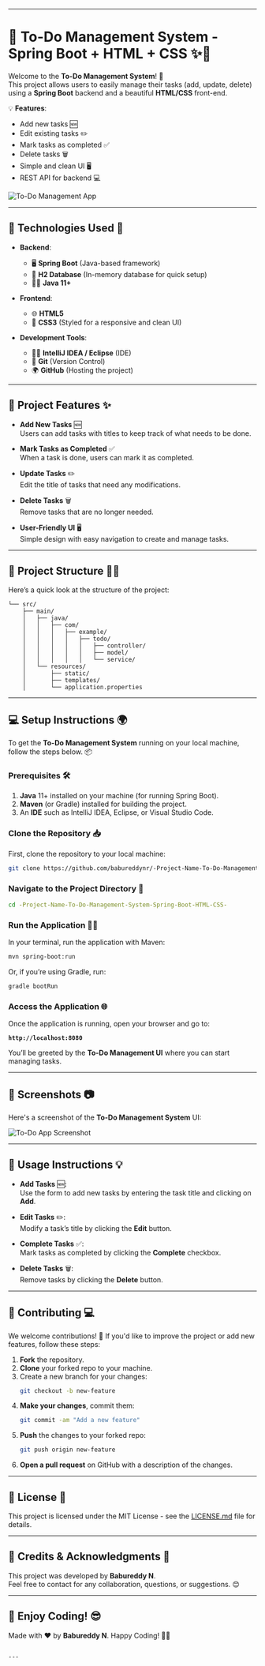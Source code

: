 
---

# 🎯 **To-Do Management System** - **Spring Boot + HTML + CSS** ✨🚀

Welcome to the **To-Do Management System**! 📝  
This project allows users to easily manage their tasks (add, update, delete) using a **Spring Boot** backend and a beautiful **HTML/CSS** front-end. 

💡 **Features**:
- Add new tasks 🆕
- Edit existing tasks ✏️
- Mark tasks as completed ✅
- Delete tasks 🗑️  
- Simple and clean UI 🖥️  
- REST API for backend 💻  

![To-Do Management App](screenshot.png)  <!-- Add your screenshot -->

---

## 🔧 **Technologies Used** 🚀

- **Backend**:
  - 🖥️ **Spring Boot** (Java-based framework)
  - 💾 **H2 Database** (In-memory database for quick setup)
  - 🧑‍💻 **Java 11+**
  
- **Frontend**:
  - 🌐 **HTML5**
  - 🎨 **CSS3** (Styled for a responsive and clean UI)

- **Development Tools**:
  - 🧑‍💻 **IntelliJ IDEA / Eclipse** (IDE)
  - 📝 **Git** (Version Control)
  - 🌍 **GitHub** (Hosting the project)

---

## 🚀 **Project Features** ✨

- **Add New Tasks** 🆕  
  Users can add tasks with titles to keep track of what needs to be done.

- **Mark Tasks as Completed** ✅  
  When a task is done, users can mark it as completed.

- **Update Tasks** ✏️  
  Edit the title of tasks that need any modifications.

- **Delete Tasks** 🗑️  
  Remove tasks that are no longer needed.

- **User-Friendly UI** 🖥️  
  Simple design with easy navigation to create and manage tasks.

---

## 📂 **Project Structure** 🧑‍💻

Here’s a quick look at the structure of the project:

```
└── src/
    ├── main/
    │   ├── java/
    │   │   ├── com/
    │   │   │   ├── example/
    │   │   │   │   ├── todo/
    │   │   │   │   │   ├── controller/
    │   │   │   │   │   ├── model/
    │   │   │   │   │   └── service/
    │   └── resources/
    │       ├── static/
    │       ├── templates/
    │       └── application.properties
```

---

## 💻 **Setup Instructions** 🌍

To get the **To-Do Management System** running on your local machine, follow the steps below. 📦

### Prerequisites 🛠️

1. **Java** 11+ installed on your machine (for running Spring Boot).
2. **Maven** (or Gradle) installed for building the project.
3. An **IDE** such as IntelliJ IDEA, Eclipse, or Visual Studio Code.

### Clone the Repository 📥

First, clone the repository to your local machine:

```bash
git clone https://github.com/babureddynr/-Project-Name-To-Do-Management-System-Spring-Boot-HTML-CSS-.git
```

### Navigate to the Project Directory 🧭

```bash
cd -Project-Name-To-Do-Management-System-Spring-Boot-HTML-CSS-
```

### Run the Application 🏃‍♂️

In your terminal, run the application with Maven:

```bash
mvn spring-boot:run
```

Or, if you’re using Gradle, run:

```bash
gradle bootRun
```

### Access the Application 🌐

Once the application is running, open your browser and go to:

**`http://localhost:8080`**

You’ll be greeted by the **To-Do Management UI** where you can start managing tasks.

---

## 📸 **Screenshots** 📷

Here's a screenshot of the **To-Do Management System** UI:

![To-Do App Screenshot](https://github.com/babureddynr/To-Do-Management-System-Spring-Boot-HTML-CSS-/blob/main/Screenshot%202024-10-11%20140956.png) <!-- Replace with actual screenshot -->

---

## 🚀 **Usage Instructions** 💡

- **Add Tasks** 🆕:  
  Use the form to add new tasks by entering the task title and clicking on **Add**.

- **Edit Tasks** ✏️:  
  Modify a task’s title by clicking the **Edit** button.

- **Complete Tasks** ✅:  
  Mark tasks as completed by clicking the **Complete** checkbox.

- **Delete Tasks** 🗑️:  
  Remove tasks by clicking the **Delete** button.

---

## 🤝 **Contributing** 💻

We welcome contributions! 🎉 If you'd like to improve the project or add new features, follow these steps:

1. **Fork** the repository.
2. **Clone** your forked repo to your machine.
3. Create a new branch for your changes:
   ```bash
   git checkout -b new-feature
   ```
4. **Make your changes**, commit them:
   ```bash
   git commit -am "Add a new feature"
   ```
5. **Push** the changes to your forked repo:
   ```bash
   git push origin new-feature
   ```
6. **Open a pull request** on GitHub with a description of the changes.

---

## 📜 **License** 📝

This project is licensed under the MIT License - see the [LICENSE.md](LICENSE.md) file for details.

---

## 🙌 **Credits & Acknowledgments** 🙏

This project was developed by **Babureddy N**.  
Feel free to contact for any collaboration, questions, or suggestions. 😊

---

## 🎉 **Enjoy Coding!** 😎  
Made with ❤️ by **Babureddy N**. Happy Coding! 🚀✨
```

---
